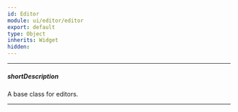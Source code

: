 ```yaml
---
id: Editor
module: ui/editor/editor
export: default
type: Object
inherits: Widget
hidden: 
---
```

---
##### shortDescription
A base class for editors.

---
